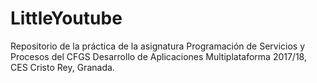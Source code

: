 # LittleYoutube
Repositorio de la práctica de la asignatura Programación de Servicios y Procesos del CFGS Desarrollo de Aplicaciones Multiplataforma 2017/18, CES Cristo Rey, Granada.
